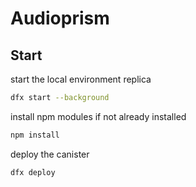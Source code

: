 # Audioprism

## Start 

start the local environment replica

```bash
dfx start --background
```

install npm modules if not already installed

```bash
npm install
```

deploy the canister

```bash
dfx deploy
```